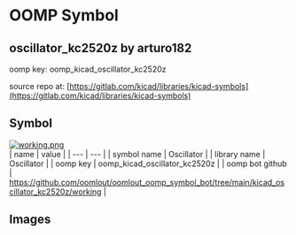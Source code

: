 # OOMP Symbol  
## oscillator_kc2520z  by arturo182  
  
oomp key: oomp_kicad_oscillator_kc2520z  
  
source repo at: [https://gitlab.com/kicad/libraries/kicad-symbols](https://gitlab.com/kicad/libraries/kicad-symbols)  
## Symbol  
  
[![working.png](working_600.png)](working.png)  
| name | value | 
| --- | --- | 
| symbol name | Oscillator | 
| library name | Oscillator | 
| oomp key | oomp_kicad_oscillator_kc2520z | 
| oomp bot github | https://github.com/oomlout/oomlout_oomp_symbol_bot/tree/main/kicad_oscillator_kc2520z/working | 
## Images  
